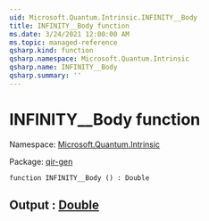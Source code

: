 ```yaml
---
uid: Microsoft.Quantum.Intrinsic.INFINITY__Body
title: INFINITY__Body function
ms.date: 3/24/2021 12:00:00 AM
ms.topic: managed-reference
qsharp.kind: function
qsharp.namespace: Microsoft.Quantum.Intrinsic
qsharp.name: INFINITY__Body
qsharp.summary: ''
---
```


# INFINITY__Body function

Namespace: [Microsoft.Quantum.Intrinsic](xref:Microsoft.Quantum.Intrinsic)

Package: [qir-gen](https://nuget.org/packages/qir-gen)




```qsharp
function INFINITY__Body () : Double
```


## Output : [Double](xref:microsoft.quantum.lang-ref.double)


